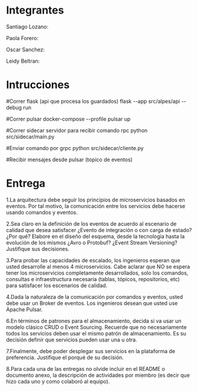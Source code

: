 # Integrantes
Santiago Lozano:

Paola Forero:

Oscar Sanchez:

Leidy Beltran:

# Intrucciones

#Correr flask (api que procesa los guardados) flask --app src/alpes/api --debug run

#Correr pulsar docker-compose --profile pulsar up

#Correr sidecar servidor para recibir comando rpc python src/sidecar/main.py

#Enviar comando por grpc python src/sidecar/cliente.py

#Recibir mensajes desde pulsar (topico de eventos)

# Entrega
1.La arquitectura debe seguir los principios de microservicios basados en eventos. Por tal motivo, la comunicación entre los servicios debe hacerse usando comandos y eventos.

2.Sea claro en la definición de los eventos de acuerdo al escenario de calidad que desea satisfacer ¿Evento de integración o con carga de estado?¿Por qué? Elabore en el diseño del esquema, desde la tecnología hasta la evolución de los mismos ¿Avro o Protobuf? ¿Event Stream Versioning? Justifique sus decisiones.

3.Para probar las capacidades de escalado, los ingenieros esperan que usted desarrolle al menos 4 microservicios. Cabe aclarar que NO se espera tener los microservicios completamente desarrollados, solo los comandos, consultas e infraestructura necesaria (tablas, tópicos, repositorios, etc) para satisfacer los escenarios de calidad.

4.Dada la naturaleza de la comunicación por comandos y eventos, usted debe usar un Broker de eventos. Los ingenieros desean que usted use Apache Pulsar.

6.En términos de patrones para el almacenamiento, decida si va usar un modelo clásico CRUD o Event Sourcing. Recuerde que no necesariamente todos los servicios deben usar el mismo patrón de almacenamiento. Es su decisión definir que servicios pueden usar una u otra.

7.Finalmente, debe poder desplegar sus servicios en la plataforma de preferencia. Justifique el porqué de su decisión.

8.Para cada una de las entregas no olvide incluir en el README o documento anexo, la descripción de actividades por miembro (es decir que hizo cada uno y como colaboró al equipo).


